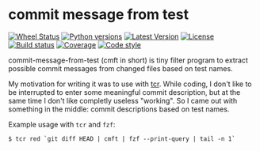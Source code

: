 # commit message from test

[![Wheel Status](https://img.shields.io/pypi/wheel/cmft.svg)](https://pypi.python.org/pypi/cmft/)
[![Python versions](https://img.shields.io/pypi/pyversions/cmft.svg)](https://pypi.python.org/pypi/cmft/)
[![Latest Version](https://img.shields.io/pypi/v/cmft.svg)](https://pypi.python.org/pypi/cmft/)
[![License](https://img.shields.io/pypi/l/cmft.svg)](https://pypi.python.org/pypi/cmft/)
[![Build status](https://travis-ci.org/dryobates/cmft.svg?branch=master)](https://travis-ci.org/dryobates/cmft)
[![Coverage](https://coveralls.io/repos/dryobates/cmft/badge.svg)](https://coveralls.io/r/dryobates/cmft)
[![Code style](https://img.shields.io/badge/code%20style-black-000000.svg)](https://github.com/ambv/black)

commit-message-from-test (cmft in short) is tiny filter program to extract possible commit messages from changed files based on test names.

My motivation for writing it was to use with [tcr](https://github.com/dryobates/tcr). While coding, I don't like to be interrupted to enter some meaningful commit description, but at the same time I don't like completly useless "working". So I came out with something in the middle: commit descriptions based on test names.

Example usage with `tcr` and `fzf`:
```
$ tcr red `git diff HEAD | cmft | fzf --print-query | tail -n 1`
```